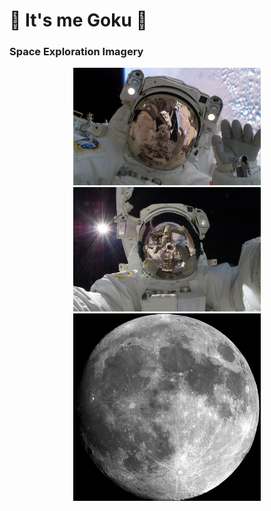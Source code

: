 # 🌌 It's me Goku 🌌

### Space Exploration Imagery

<div align="center">
  <img src="https://github.com/Bhazooka/Bhazooka/raw/main/Astronaut_1.jpg" width="300" alt="Astronaut Image 1">
  <img src="https://github.com/Bhazooka/Bhazooka/raw/main/Astronaut_2.jpg" width="300" alt="Astronaut Image 2">
  <img src="https://github.com/Bhazooka/Bhazooka/raw/main/Moon_Pic_Git.jpg" width="300" alt="Moon Picture">
</div>


